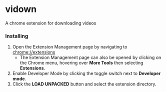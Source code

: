 # vidown
A chrome extension for downloading videos

### Installing

1. Open the Extension Management page by navigating to [chrome://extensions](chrome://extensions)
   - The Extension Management page can also be opened by clicking on the Chrome menu, hovering over **More Tools** then selecting **Extensions**.
2. Enable Developer Mode by clicking the toggle switch next to **Developer mode**.
3. Click the **LOAD UNPACKED** button and select the extension directory.

